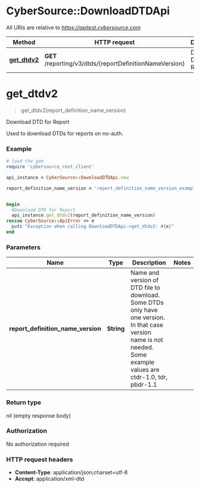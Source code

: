 # CyberSource::DownloadDTDApi

All URIs are relative to *https://apitest.cybersource.com*

Method | HTTP request | Description
------------- | ------------- | -------------
[**get_dtdv2**](DownloadDTDApi.md#get_dtdv2) | **GET** /reporting/v3/dtds/{reportDefinitionNameVersion} | Download DTD for Report


# **get_dtdv2**
> get_dtdv2(report_definition_name_version)

Download DTD for Report

Used to download DTDs for reports on no-auth.

### Example
```ruby
# load the gem
require 'cybersource_rest_client'

api_instance = CyberSource::DownloadDTDApi.new

report_definition_name_version = 'report_definition_name_version_example' # String | Name and version of DTD file to download. Some DTDs only have one version. In that case version name is not needed. Some example values are ctdr-1.0, tdr, pbdr-1.1


begin
  #Download DTD for Report
  api_instance.get_dtdv2(report_definition_name_version)
rescue CyberSource::ApiError => e
  puts "Exception when calling DownloadDTDApi->get_dtdv2: #{e}"
end
```

### Parameters

Name | Type | Description  | Notes
------------- | ------------- | ------------- | -------------
 **report_definition_name_version** | **String**| Name and version of DTD file to download. Some DTDs only have one version. In that case version name is not needed. Some example values are ctdr-1.0, tdr, pbdr-1.1 | 

### Return type

nil (empty response body)

### Authorization

No authorization required

### HTTP request headers

 - **Content-Type**: application/json;charset=utf-8
 - **Accept**: application/xml-dtd



